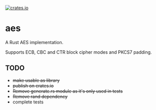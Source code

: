 [![crates.io](https://img.shields.io/crates/v/blake2.svg)](https://crates.io/crates/aes-ndlr)

# aes

A Rust AES implementation.

Supports ECB, CBC and CTR block cipher modes and PKCS7 padding.

## TODO

- ~~make usable as library~~
- ~~publish on crates.io~~
- ~~Remove generate.rs module as it's only used in tests~~
- ~~Remove rand dependency~~
- complete tests